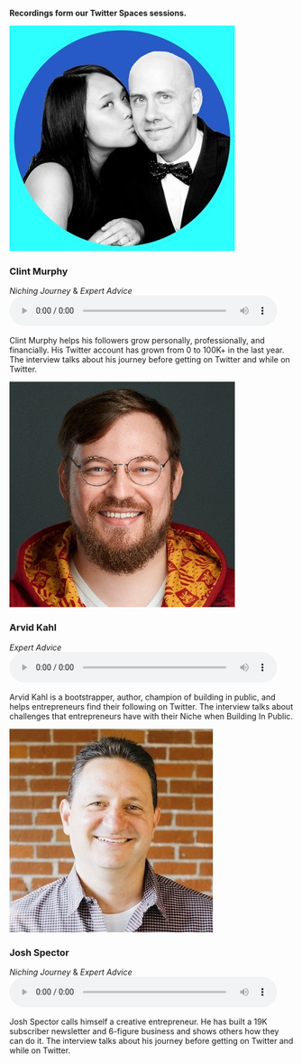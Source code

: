 
**Recordings form our Twitter Spaces sessions.**

<a class='thumb' href="https://twitter.com/iamclintmurphy"><img src='/assets/img/profile/iamclintmurphy.jpg'></a>
### Clint Murphy

*Niching Journey* & *Expert Advice*
<audio controls style="width:475px" src="https://implicit-cache.s3.amazonaws.com/niche-mastery/clint-murphy.m4a"></audio>

Clint Murphy helps his followers grow personally, professionally, and financially. His Twitter account has grown from 0 to 100K+ in the last year. The interview talks about his journey before getting on Twitter and while on Twitter.


<a class='thumb' href="https://twitter.com/arvidkahl"><img src='/assets/img/profile/arvidkahl.jpg'></a>
### Arvid Kahl

*Expert Advice*
<audio controls style="width:475px" src="https://implicit-cache.s3.amazonaws.com/niche-mastery/arvid-kahl.m4a"></audio>

Arvid Kahl is a bootstrapper, author, champion of building in public, and helps entrepreneurs find their following on Twitter. The interview talks about challenges that entrepreneurs have with their Niche when Building In Public.

<a class='thumb' href="https://twitter.com/jspector"><img src='/assets/img/profile/jspector.jpg'></a>
### Josh Spector

*Niching Journey* & *Expert Advice*
<audio controls style="width:475px" src="https://implicit-cache.s3.amazonaws.com/niche-mastery/josh-spector.m4a"></audio>

Josh Spector calls himself a creative entrepreneur. He has built a 19K subscriber newsletter and 6-figure business and shows others how they can do it. The interview talks about his journey before getting on Twitter and while on Twitter.
